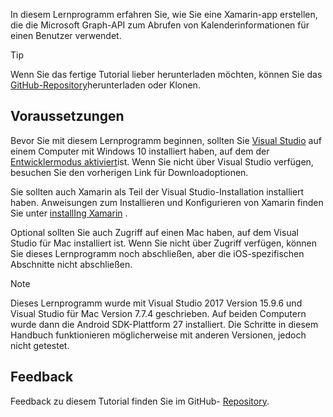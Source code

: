 <!-- markdownlint-disable MD002 MD041 -->

In diesem Lernprogramm erfahren Sie, wie Sie eine Xamarin-app erstellen, die die Microsoft Graph-API zum Abrufen von Kalenderinformationen für einen Benutzer verwendet.

> [!TIP]
> Wenn Sie das fertige Tutorial lieber herunterladen möchten, können Sie das [GitHub-Repository](https://github.com/microsoftgraph/msgraph-training-xamarin)herunterladen oder Klonen.

## <a name="prerequisites"></a>Voraussetzungen

Bevor Sie mit diesem Lernprogramm beginnen, sollten Sie [Visual Studio](https://visualstudio.microsoft.com/vs/) auf einem Computer mit Windows 10 installiert haben, auf dem der [Entwicklermodus aktiviert](https://docs.microsoft.com/windows/uwp/get-started/enable-your-device-for-development)ist. Wenn Sie nicht über Visual Studio verfügen, besuchen Sie den vorherigen Link für Downloadoptionen.

Sie sollten auch Xamarin als Teil der Visual Studio-Installation installiert haben. Anweisungen zum Installieren und Konfigurieren von Xamarin finden Sie unter [installIng Xamarin](/xamarin/cross-platform/get-started/installation) .

Optional sollten Sie auch Zugriff auf einen Mac haben, auf dem Visual Studio für Mac installiert ist. Wenn Sie nicht über Zugriff verfügen, können Sie dieses Lernprogramm noch abschließen, aber die iOS-spezifischen Abschnitte nicht abschließen.

> [!NOTE]
> Dieses Lernprogramm wurde mit Visual Studio 2017 Version 15.9.6 und Visual Studio für Mac Version 7.7.4 geschrieben. Auf beiden Computern wurde dann die Android SDK-Plattform 27 installiert. Die Schritte in diesem Handbuch funktionieren möglicherweise mit anderen Versionen, jedoch nicht getestet.

## <a name="feedback"></a>Feedback

Feedback zu diesem Tutorial finden Sie im GitHub- [Repository](https://github.com/microsoftgraph/msgraph-training-xamarin).